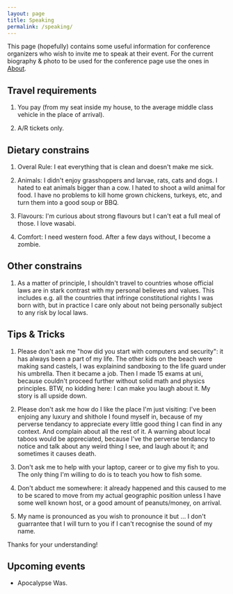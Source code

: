 ```yaml
---
layout: page
title: Speaking
permalink: /speaking/
---
```


This page (hopefully) contains some useful information for conference organizers
who wish to invite me to speak at their event. For the current biography &
photo to be used for the conference page use the ones in [About](/about/).

Travel requirements
--------------------

1. You pay (from my seat inside my house, to the average middle class
   vehicle in the place of arrival).

2. A/R tickets only.


Dietary constrains
-------------------

1. Overal Rule: I eat everything that is clean and doesn't make me sick.

2. Animals: I didn't enjoy grasshoppers and larvae, rats, cats and dogs.
   I hated to eat animals bigger than a cow.
   I hated to shoot a wild animal for food.
   I have no problems to kill home grown chickens, turkeys, etc, and
   turn them into a good soup or BBQ.

3. Flavours: I'm curious about strong flavours but I can't eat a full meal of those.
   I love wasabi.

4. Comfort: I need western food. After a few days without, I become a zombie.


Other constrains
-----------------

1. As a matter of principle, I shouldn't travel to countries whose official laws are
   in stark contrast with my personal believes and values. This includes e.g.
   all the countries that infringe constitutional rights I was born with,
   but in practice I care only about not being personally subject to any risk by local laws.


Tips & Tricks
--------------

1. Please don't ask me "how did you start with computers and security": it has
   always been a part of my life. The other kids on the beach were making sand
   castels, I was explainind sandboxing to the life guard under his umbrella.
   Then it became a job. Then I made 15 exams at uni, because couldn't proceed further
   without solid math and physics principles.
   BTW, no kidding here: I can make you laugh about it. My story is all upside down.

2. Please don't ask me how do I like the place I'm just visiting: I've been enjoing
   any luxury and shithole I found myself in, because of my perverse tendancy to
   appreciate every little good thing I can find in any context.
   And complain about all the rest of it. A warning about local taboos would be
   appreciated, because I've the perverse tendancy to notice and talk about
   any weird thing I see, and laugh about it; and sometimes it causes death.

3. Don't ask me to help with your laptop, career or to give my fish to you.
   The only thing I'm willing to do is to teach you how to fish some.

4. Don't abduct me somewhere: it already happened and this caused to me to be scared
   to move from my actual geographic position unless I have some well known host,
   or a good amount of peanuts/money, on arrival.

5. My name is pronounced as you wish to pronounce it but ... I don't guarrantee
   that I will turn to you if I can't recognise the sound of my name.

Thanks for your understanding!

Upcoming events
----------------

* Apocalypse Was.

